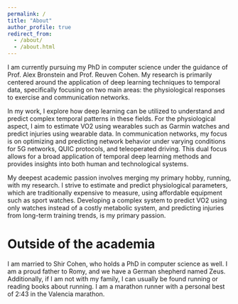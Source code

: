 ```yaml
---
permalink: /
title: "About"
author_profile: true
redirect_from: 
  - /about/
  - /about.html
---
```


I am currently pursuing my PhD in computer science under the guidance of Prof. Alex Bronstein and Prof. Reuven Cohen. My research is primarily centered around the application of deep learning techniques to temporal data, specifically focusing on two main areas: the physiological responses to exercise and communication networks.

In my work, I explore how deep learning can be utilized to understand and predict complex temporal patterns in these fields. For the physiological aspect, I aim to estimate VO2 using wearables such as Garmin watches and predict injuries using wearable data. In communication networks, my focus is on optimizing and predicting network behavior under varying conditions for 5G networks, QUIC protocols, and teleoperated driving. This dual focus allows for a broad application of temporal deep learning methods and provides insights into both human and technological systems.

My deepest academic passion involves merging my primary hobby, running, with my research. I strive to estimate and predict physiological parameters, which are traditionally expensive to measure, using affordable equipment such as sport watches. Developing a complex system to predict VO2 using only watches instead of a costly metabolic system, and predicting injuries from long-term training trends, is my primary passion.


Outside of the academia
======

I am married to Shir Cohen, who holds a PhD in computer science as well. I am a proud father to Romy, and we have a German shepherd named Zeus. Additionally, if I am not with my family, I can usually be found running or reading books about running. I am a marathon runner with a personal best of 2:43 in the Valencia marathon.